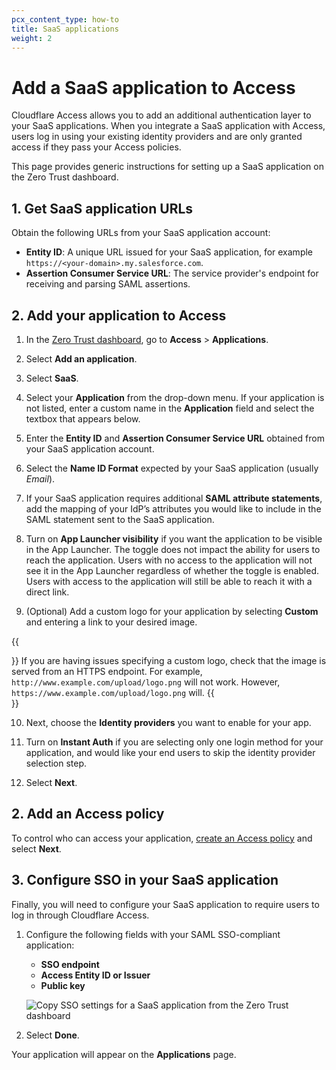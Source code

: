 ```yaml
---
pcx_content_type: how-to
title: SaaS applications
weight: 2
---
```


# Add a SaaS application to Access

Cloudflare Access allows you to add an additional authentication layer to your SaaS applications. When you integrate a SaaS application with Access, users log in using your existing identity providers and are only granted access if they pass your Access policies.

This page provides generic instructions for setting up a SaaS application on the Zero Trust dashboard.

## 1. Get SaaS application URLs

Obtain the following URLs from your SaaS application account:

- **Entity ID**: A unique URL issued for your SaaS application, for example `https://<your-domain>.my.salesforce.com`.
- **Assertion Consumer Service URL**: The service provider's endpoint for receiving and parsing SAML assertions.

## 2. Add your application to Access

1. In the [Zero Trust dashboard](https://dash.teams.cloudflare.com), go to **Access** > **Applications**.

2. Select **Add an application**.

3. Select **SaaS**.

4. Select your **Application** from the drop-down menu. If your application is not listed, enter a custom name in the **Application** field and select the textbox that appears below.

5. Enter the **Entity ID** and **Assertion Consumer Service URL** obtained from your SaaS application account.

6. Select the **Name ID Format** expected by your SaaS application (usually _Email_).

7. If your SaaS application requires additional **SAML attribute statements**, add the mapping of your IdP’s attributes you would like to include in the SAML statement sent to the SaaS application.

8. Turn on **App Launcher visibility** if you want the application to be visible in the App Launcher. The toggle does not impact the ability for users to reach the application. Users with no access to the application will not see it in the App Launcher regardless of whether the toggle is enabled. Users with access to the application will still be able to reach it with a direct link.

9. (Optional) Add a custom logo for your application by selecting **Custom** and entering a link to your desired image.

{{<Aside type="note">}}
If you are having issues specifying a custom logo, check that the image is served from an HTTPS endpoint. For example, `http://www.example.com/upload/logo.png` will not work. However, `https://www.example.com/upload/logo.png` will.
{{</Aside>}}

10. Next, choose the **Identity providers** you want to enable for your app.

11. Turn on **Instant Auth** if you are selecting only one login method for your application, and would like your end users to skip the identity provider selection step.

12. Select **Next**.

## 2. Add an Access policy

To control who can access your application, [create an Access policy](/cloudflare-one/policies/access/) and select **Next**.

## 3. Configure SSO in your SaaS application

Finally, you will need to configure your SaaS application to require users to log in through Cloudflare Access.

1. Configure the following fields with your SAML SSO-compliant application:

    * **SSO endpoint**
    * **Access Entity ID or Issuer**
    * **Public key**

    ![Copy SSO settings for a SaaS application from the Zero Trust dashboard](/cloudflare-one/static/documentation/applications/saas-integrate.png)

2. Select **Done**.

Your application will appear on the **Applications** page.
